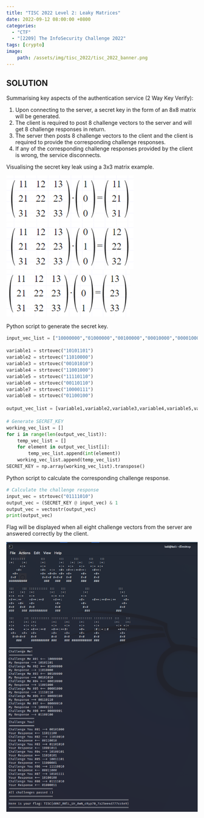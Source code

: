 ```yaml
---
title: "TISC 2022 Level 2: Leaky Matrices"
date: 2022-09-12 08:00:00 +0800
categories:
  - "CTF"
  - "[2209] The InfoSecurity Challenge 2022"
tags: [crypto]
image:
    path: /assets/img/tisc_2022/tisc_2022_banner.png
---
```

## SOLUTION

Summarising key aspects of the authentication service (2 Way Key Verify):
1. Upon connecting to the server, a secret key in the form of an 8x8 matrix will be generated.
2. The client is required to post 8 challenge vectors to the server and will get 8 challenge responses in return.
3. The server then posts 8 challenge vectors to the client and the client is required to provide the corresponding challenge responses.
4. If any of the corresponding challenge responses provided by the client is wrong, the service disconnects.

Visualising the secret key leak using a 3x3 matrix example.

![image](/assets/img/tisc_2022/level_2/8fb31ec847d808c92988027ef0d1fadcb0565ce3143c63043acf52c54860c492.png)  
![image](/assets/img/tisc_2022/level_2/ab2bac420fc1c2f2616772435d7200c565d68b995896fa9381514d338e3263a0.png)  
![image](/assets/img/tisc_2022/level_2/aaaa31b7242d0117cb0ce197a6a4ea2f343f7be183a81d5b3991ed3e9df2bdfd.png)  

Python script to generate the secret key.

```python
input_vec_list = ["10000000","01000000","00100000","00010000","00001000","00000100","00000010","00000001"]

variable1 = strtovec("10101101")
variable2 = strtovec("11010000")
variable3 = strtovec("00101010")
variable4 = strtovec("11001000")
variable5 = strtovec("11110110")
variable6 = strtovec("00110110")
variable7 = strtovec("10000111")
variable8 = strtovec("01100100")

output_vec_list = [variable1,variable2,variable3,variable4,variable5,variable6,variable7,variable8]

# Generate SECRET_KEY
working_vec_list = []
for i in range(len(output_vec_list)):
    temp_vec_list = []
    for element in output_vec_list[i]:
        temp_vec_list.append(int(element))
    working_vec_list.append(temp_vec_list)
SECRET_KEY = np.array(working_vec_list).transpose()
```

Python script to calculate the corresponding challenge response.

```python
# Calculate the challenge response
input_vec = strtovec("01111010")
output_vec = (SECRET_KEY @ input_vec) & 1
output_vec = vectostr(output_vec)
print(output_vec)
```

Flag will be displayed when all eight challenge vectors from the server are answered correctly by the client.

![image](/assets/img/tisc_2022/level_2/fc18fab32424e5d6a2c49c8d772ae9a53a0c035e92cfc96383feb39e3042e1e0.png)  
